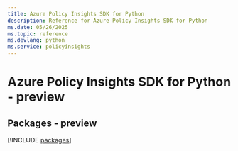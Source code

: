 ```yaml
---
title: Azure Policy Insights SDK for Python
description: Reference for Azure Policy Insights SDK for Python
ms.date: 05/26/2025
ms.topic: reference
ms.devlang: python
ms.service: policyinsights
---
```

# Azure Policy Insights SDK for Python - preview
## Packages - preview
[!INCLUDE [packages](policy-insights-index.md)]